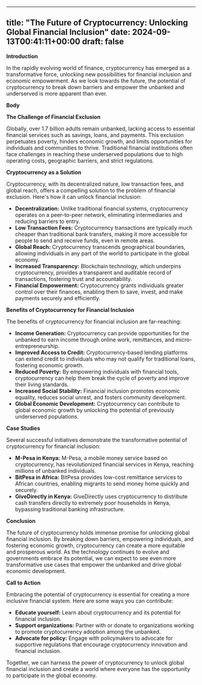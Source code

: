 
---
title: "The Future of Cryptocurrency: Unlocking Global Financial Inclusion"
date: 2024-09-13T00:41:11+00:00
draft: false
---

**Introduction**

In the rapidly evolving world of finance, cryptocurrency has emerged as a transformative force, unlocking new possibilities for financial inclusion and economic empowerment. As we look towards the future, the potential of cryptocurrency to break down barriers and empower the unbanked and underserved is more apparent than ever.

**Body**

**The Challenge of Financial Exclusion**

Globally, over 1.7 billion adults remain unbanked, lacking access to essential financial services such as savings, loans, and payments. This exclusion perpetuates poverty, hinders economic growth, and limits opportunities for individuals and communities to thrive. Traditional financial institutions often face challenges in reaching these underserved populations due to high operating costs, geographic barriers, and strict regulations.

**Cryptocurrency as a Solution**

Cryptocurrency, with its decentralized nature, low transaction fees, and global reach, offers a compelling solution to the problem of financial exclusion. Here's how it can unlock financial inclusion:

* **Decentralization:** Unlike traditional financial systems, cryptocurrency operates on a peer-to-peer network, eliminating intermediaries and reducing barriers to entry.
* **Low Transaction Fees:** Cryptocurrency transactions are typically much cheaper than traditional bank transfers, making it more accessible for people to send and receive funds, even in remote areas.
* **Global Reach:** Cryptocurrency transcends geographical boundaries, allowing individuals in any part of the world to participate in the global economy.
* **Increased Transparency:** Blockchain technology, which underpins cryptocurrency, provides a transparent and auditable record of transactions, fostering trust and accountability.
* **Financial Empowerment:** Cryptocurrency grants individuals greater control over their finances, enabling them to save, invest, and make payments securely and efficiently.

**Benefits of Cryptocurrency for Financial Inclusion**

The benefits of cryptocurrency for financial inclusion are far-reaching:

* **Income Generation:** Cryptocurrency can provide opportunities for the unbanked to earn income through online work, remittances, and micro-entrepreneurship.
* **Improved Access to Credit:** Cryptocurrency-based lending platforms can extend credit to individuals who may not qualify for traditional loans, fostering economic growth.
* **Reduced Poverty:** By empowering individuals with financial tools, cryptocurrency can help them break the cycle of poverty and improve their living standards.
* **Increased Social Stability:** Financial inclusion promotes economic equality, reduces social unrest, and fosters community development.
* **Global Economic Development:** Cryptocurrency can contribute to global economic growth by unlocking the potential of previously underserved populations.

**Case Studies**

Several successful initiatives demonstrate the transformative potential of cryptocurrency for financial inclusion:

* **M-Pesa in Kenya:** M-Pesa, a mobile money service based on cryptocurrency, has revolutionized financial services in Kenya, reaching millions of unbanked individuals.
* **BitPesa in Africa:** BitPesa provides low-cost remittance services to African countries, enabling migrants to send money home quickly and securely.
* **GiveDirectly in Kenya:** GiveDirectly uses cryptocurrency to distribute cash transfers directly to extremely poor households in Kenya, bypassing traditional banking infrastructure.

**Conclusion**

The future of cryptocurrency holds immense promise for unlocking global financial inclusion. By breaking down barriers, empowering individuals, and fostering economic growth, cryptocurrency can create a more equitable and prosperous world. As the technology continues to evolve and governments embrace its potential, we can expect to see even more transformative use cases that empower the unbanked and drive global economic development.

**Call to Action**

Embracing the potential of cryptocurrency is essential for creating a more inclusive financial system. Here are some ways you can contribute:

* **Educate yourself:** Learn about cryptocurrency and its potential for financial inclusion.
* **Support organizations:** Partner with or donate to organizations working to promote cryptocurrency adoption among the unbanked.
* **Advocate for policy:** Engage with policymakers to advocate for supportive regulations that encourage cryptocurrency innovation and financial inclusion.

Together, we can harness the power of cryptocurrency to unlock global financial inclusion and create a world where everyone has the opportunity to participate in the global economy.